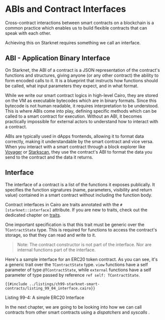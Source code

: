# ABIs and Contract Interfaces

Cross-contract interactions between smart contracts on a blockchain is a common practice which enables us to build flexible contracts that can speak with each other.

Achieving this on Starknet requires something we call an interface.

## ABI - Application Binary Interface

On Starknet, the ABI of a contract is a JSON representation of the contract's functions and structures, giving anyone (or any other contract) the ability to form encoded calls to it. It is a blueprint that instructs how functions should be called, what input parameters they expect, and in what format.

While we write our smart contract logics in high-level Cairo, they are stored on the VM as executable bytecodes which are in binary formats. Since this bytecode is not human readable, it requires interpretation to be understood. This is where ABIs come into play, defining specific methods which can be called to a smart contract for execution. Without an ABI, it becomes practically impossible for external actors to understand how to interact with a contract.

ABIs are typically used in dApps frontends, allowing it to format data correctly, making it understandable by the smart contract and vice versa. When you interact with a smart contract through a block explorer like [Voyager](https://voyager.online/) or [Starkscan](https://starkscan.co/), they use the contract's ABI to format the data you send to the contract and the data it returns.

## Interface

The interface of a contract is a list of the functions it exposes publically.
It specifies the function signatures (name, parameters, visibility and return value) contained in a smart contract without including the function body.

Contract interfaces in Cairo are traits annotated with the `#[starknet::interface]` attribute. If you are new to traits, check out the dedicated chapter on [traits](./ch07-02-traits-in-cairo.md).

One important specification is that this trait must be generic over the `TContractState` type. This is required for functions to access the contract's storage, so that they can read and write to it.

> Note: The contract constructor is not part of the interface. Nor are internal functions part of the interface.

Here's a sample interface for an ERC20 token contract. As you can see, it's a generic trait over the `TContractState` type. `view` functions have a self parameter of type `@TContractState`, while `external` functions have a self parameter of type passed by reference `ref self: TContractState`.

```rust,noplayground
{{#include ../listings/ch99-starknet-smart-contracts/listing_99_04_interface.cairo}}
```

<span class="caption">Listing 99-4: A simple ERC20 Interface</span>

In the next chapter, we are going to be looking into how we can call contracts from other smart contracts using a _dispatchers_ and _syscalls_ .
